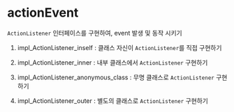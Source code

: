 # actionEvent

``ActionListener`` 인터페이스를 구현하여, event 발생 및 동작 시키기

1. impl_ActionListener_inself : 클래스 자신이 ``ActionListener``를 직접 구현하기 
	
1. impl_ActionListener_inner : 내부 클래스에서 ``ActionListener`` 구현하기
	
1. impl_ActionListener_anonymous_class : 무명 클래스로 ``ActionListener`` 구현하기
	
1. impl_ActionListener_outer : 별도의 클래스로 ``ActionListener`` 구현하기